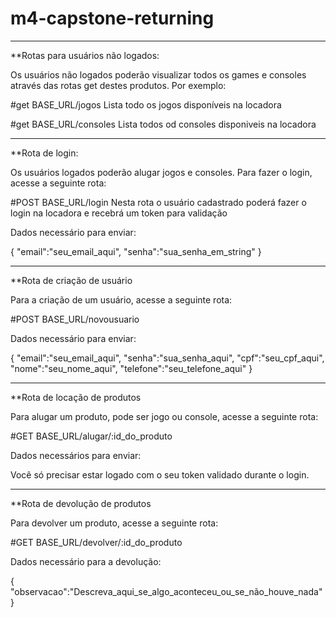 # m4-capstone-returning

---------------------------------

**Rotas para usuários não logados:

Os usuários não logados poderão visualizar todos os games e consoles através das rotas get destes produtos. Por exemplo:

#get BASE_URL/jogos
Lista todo os jogos disponíveis na locadora

#get BASE_URL/consoles
Lista todos od consoles disponiveis na locadora

---------------------------------

**Rota de login:

Os usuários logados poderão alugar jogos e consoles. Para fazer o login, acesse a seguinte rota:

#POST BASE_URL/login
Nesta rota o usuário cadastrado poderá fazer o login na locadora e recebrá um token para validação

Dados necessário para enviar:

{
"email":"seu_email_aqui",
"senha":"sua_senha_em_string"
}

--------------------------------- 

**Rota de criação de usuário

Para a criação de um usuário, acesse a seguinte rota:

#POST BASE_URL/novousuario

Dados necessário para enviar:

{
"email":"seu_email_aqui",
"senha":"sua_senha_aqui",
"cpf":"seu_cpf_aqui",
"nome":"seu_nome_aqui",
"telefone":"seu_telefone_aqui"
}

---------------------------------

**Rota de locação de produtos

Para alugar um produto, pode ser jogo ou console, acesse a seguinte rota:

#GET BASE_URL/alugar/:id_do_produto

Dados necessários para enviar:

Você só precisar estar logado com o seu token validado durante o login.

---------------------------------

**Rota de devolução de produtos

Para devolver um produto, acesse a seguinte rota:

#GET BASE_URL/devolver/:id_do_produto

Dados necessário para a devolução:

{
"observacao":"Descreva_aqui_se_algo_aconteceu_ou_se_não_houve_nada"
}


